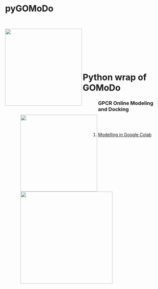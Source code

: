 # pyGOMoDo

<div style="padding-bottom:50px">
 <img src="https://res.cloudinary.com/djz27k5hg/image/upload/v1657885120/logos/univr_logo_rspn8o.jpg"  width=250 align='left' style="margin-top:30px"/>
<img src="https://res.cloudinary.com/djz27k5hg/image/upload/v1637335206/logos/Logo_des_Forschungszentrums_J_C3_BClich_seit_2018_hcliq4.svg"  width=250 align='left' style="margin-top:30px; margin-left:50px"/>
<img src="https://res.cloudinary.com/djz27k5hg/image/upload/v1637657234/logos/HBP_horizontal_logo_qtcyzn.png" width="300" align='left' style="margin-left:50px">
</div> 

<br><br><br><br>

# Python wrap of GOMoDo
### GPCR Online Modeling and Docking
<br><br>

1. [Modelling in Google Colab](https://colab.research.google.com/github/rribeiro-sci/SSBtoolkit/blob/main/Modelling_GOOGLE_COLAB.ipynb) 
